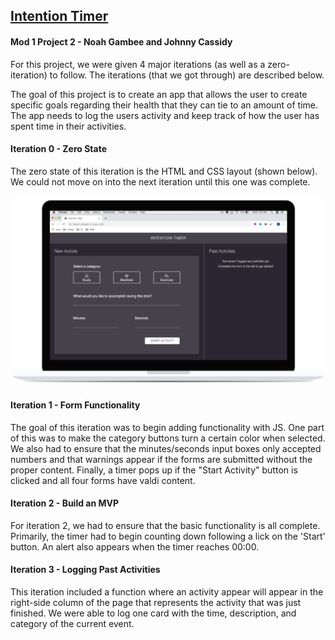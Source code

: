 ## [Intention Timer](https://frontend.turing.io/projects/module-1/intention-timer-pair.html)
#### Mod 1 Project 2 - Noah Gambee and Johnny Cassidy

For this project, we were given 4 major iterations (as well as a zero-iteration) to follow. The iterations (that we got through) are described below.

The goal of this project is to create an app that allows the user to create specific goals regarding their health that they can tie to an amount of time. The app needs to log the users activity and keep track of how the user has spent time in their activities.



#### Iteration 0 - Zero State
The zero state of this iteration is the HTML and CSS layout (shown below). We could not move on into the next iteration until this one was complete.

![](./iteration_0.png)

#### Iteration 1 - Form Functionality
The goal of this iteration was to begin adding functionality with JS. One part of this was to make the category buttons turn a certain color when selected. We also had to ensure that the minutes/seconds input boxes only accepted numbers and that warnings appear if the forms are submitted without the proper content. Finally, a timer pops up if the "Start Activity" button is clicked and all four forms have valdi content.

#### Iteration 2 - Build an MVP
For iteration 2, we had to ensure that the basic functionality is all complete. Primarily, the timer had to begin counting down following a lick on the 'Start' button. An alert also appears when the timer reaches 00:00.

#### Iteration 3 - Logging Past Activities
This iteration included a function where an activity appear will appear in the right-side column of the page that represents the activity that was just finished. We were able to log one card with the time, description, and category of the current event.

